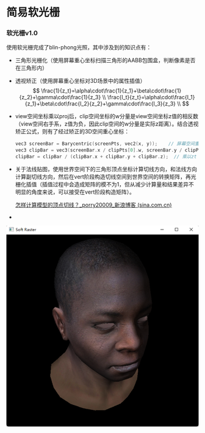# 简易软光栅
### 软光栅v1.0

使用软光栅完成了blin-phong光照，其中涉及到的知识点有：

- 三角形光栅化（使用屏幕重心坐标扫描三角形的AABB包围盒，判断像素是否在三角形内）

- 透视矫正（使用屏幕重心坐标对3D场景中的属性插值）
  $$
  \frac{1}{z_t}=\alpha\cdot\frac{1}{z_1}+\beta\cdot\frac{1}{z_2}+\gamma\cdot\frac{1}{z_3} \\
  \frac{I_t}{z_t}=\alpha\cdot\frac{I_1}{z_1}+\beta\cdot\frac{I_2}{z_2}+\gamma\cdot\frac{I_3}{z_3} \\
  $$

- view空间坐标乘以proj后，clip空间坐标的w分量是view空间坐标z值的相反数（view空间右手系，z值为负，因此clip空间的w分量是实际z距离）。结合透视矫正公式，则有了经过矫正的3D空间重心坐标：

  ```c++
  vec3 screenBar = Barycentric(screenPts, vec2(x, y));    // 屏幕空间重心坐标
  vec3 clipBar = vec3(screenBar.x / clipPts[0].w, screenBar.y / clipPts[1].w, screenBar.z / clipPts[2].w);	// 分别除以重心坐标对应三角点的view空间z值
  clipBar = clipBar / (clipBar.x + clipBar.y + clipBar.z);	// 乘以zt
  ```

- 关于法线贴图，使用世界空间下的三角形顶点坐标计算切线方向，和法线方向计算副切线方向，然后在vert阶段构造切线空间到世界空间的转换矩阵，再光栅化插值（插值过程中会造成矩阵的模不为1，但从减少计算量和结果差异不明显的角度来说，可以接受在vert阶段构造矩阵）。

  [怎样计算模型的顶点切线？_porry20009_新浪博客 (sina.com.cn)](http://blog.sina.com.cn/s/blog_15ff6002b0102y8b9.html)

- 

![](https://github.com/HeyCat-svg/my-soft-raster/blob/92d415880f759543f294c9a8ca4416ac91f5b8c9/img/Snipaste_2021-12-16_11-55-35.png)



